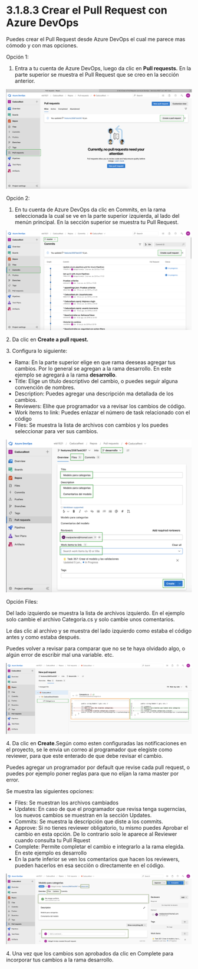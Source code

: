 # 3.1.8.3 Crear el Pull Request con Azure DevOps

Puedes crear el Pull Request desde Azure DevOps el cual me parece mas cómodo y con mas opciones.

Opción 1:

1. Entra a tu cuenta de Azure DevOps, luego da clic en **Pull requests.** En la parte superior se muestra el Pull Request que se creo en la sección anterior.

![](<../../../.gitbook/assets/image (473).png>)

Opción 2:

1. En tu cuenta de Azure DevOps da clic en Commits, en la rama seleccionada la cual se ve en la parte superior izquierda, al lado del menún principal. En la sección superior se muestra tu Pull Request.

![](<../../../.gitbook/assets/image (474).png>)

2\. Da clic en **Create a pull rquest.**&#x20;

3\. Configura lo siguiente:

* Rama: En la parte superior elige en que rama deeseas agregar tus cambios. Por lo general se agregan a la rama desarrollo. En este ejemplo se agregará a la rama **desarrollo**.
* Title: Elige un título descriptivo del cambio, o puedes seguir alguna convención de nombres.
* Description: Puedes agregar una descripción ma detallada de los cambios.
* Reviewers: Elihe que programador va a revisar los cambios de código.
* Work items to link: Puedes enlazar el número de task relacionado con el código
* Files: Se muestra la lista de archivos con cambios y los puedes seleccionar para ver sus cambios.

![](<../../../.gitbook/assets/image (475).png>)

Opción Files:

Del lado izquierdo se muestra la lista de archivos izquierdo. En el ejemplo solo cambie el archivo Categoria.cs y solo cambie unos comentarios.&#x20;

Le das clic al archivo y se muestra del lado izquierdo como estaba el código antes y como estaba después.

Puedes volver a revisar para comparar que no se te haya olvidado algo, o algún error de escribir mal una variable. etc.

![](<../../../.gitbook/assets/image (477).png>)

4\. Da clic en **Create**.Según como esten configuradas las notificaciones en el proyecto, se le envia un correo al programador que elegiste como reviewer, para que este enterado de que debe revisar el cambio.

Puedes agregar un programador por default que revise cada pull request, o puedes por ejemplo poner reglas para que no elijan la rama master por error.&#x20;

Se muestra las siguientes opciones:

* Files: Se muestran los archivos cambiados
* Updates: En caso de que el programador que revisa tenga sugerncias, los nuevos cambios se muestran en la sección Updates.
* Commits: Se muestra la descripción que diste a los commits.
* Approve: Si no tienes reviewer obligatorio, tu mismo puedes Aprobar el cambio en esta opción. De lo contrario solo le aparece al Reviewer cuando consulta tu Pull Rquest
* Complete: Permite completar el cambio e integrarlo a la rama elegida. En este ejemplo es desarrollo
* En la parte inferior se ven los comentarios que hacen los reviewers, pueden hacerlos en esa sección o directamente en el código.

![](<../../../.gitbook/assets/image (480).png>)

4\. Una vez que los cambios son aprobados da clic en Complete para incorporar tus cambios a la rama desarrollo.

